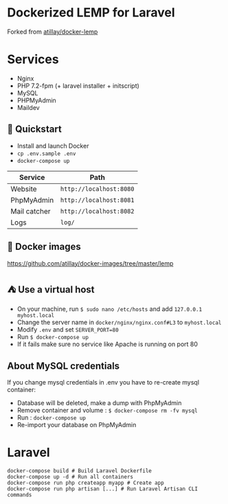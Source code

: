 # Dockerized LEMP for Laravel
Forked from [atillay/docker-lemp](https://github.com/atillay/docker-lemp)

# Services
- Nginx
- PHP 7.2-fpm (+ laravel installer + initscript)
- MySQL
- PHPMyAdmin
- Maildev

## :rocket: Quickstart 
- Install and launch Docker  
- `cp .env.sample .env`  
- `docker-compose up`

| Service      | Path                    |
| ------------ | ----------------------- |
| Website      | `http://localhost:8080` | 
| PhpMyAdmin   | `http://localhost:8081` |
| Mail catcher | `http://localhost:8082` |
| Logs         | `log/`                  |

## :whale: Docker images
https://github.com/atillay/docker-images/tree/master/lemp

## :tent: Use a virtual host
- On your machine, run `$ sudo nano /etc/hosts` and add `127.0.0.1   myhost.local`
- Change the server name in `docker/nginx/nginx.conf#L3` to `myhost.local`
- Modify `.env` and set `SERVER_PORT=80`
- Run `$ docker-compose up`
- If it fails make sure no service like Apache is running on port 80 

## About MySQL credentials
If you change mysql credentials in .env you have to re-create mysql container:
- Database will be deleted, make a dump with PhpMyAdmin
- Remove container and volume : `$ docker-compose rm -fv mysql`
- Run : `docker-compose up` 
- Re-import your database on PhpMyAdmin

# Laravel
```
docker-compose build # Build Laravel Dockerfile
docker-compose up -d # Run all containers
docker-compose run php createapp myapp # Create app
docker-compose run php artisan [...] # Run Laravel Artisan CLI commands
```